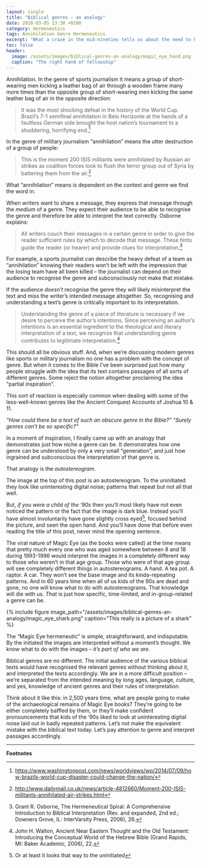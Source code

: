 ```yaml
---
layout: single
title: "Biblical genres – an analogy"
date: 2018-03-05 13:30 +0100
category: Hermeneutics
tags: Annihilation Genre Hermeneutics
excerpt: "What a craze in the mid-nineties tells us about the need to know a passage's cultural context in order to correctly interpret it."
toc: false
header:
  image: /assets/images/biblical-genres-an-analogy/magic_eye_hand.png
  caption: "The right hand of fellowship"
---
```


Annihilation. In the genre of sports journalism it means a group of short-wearing men kicking a leather bag of air through a wooden frame many more times than the opposite group of short-wearing men kicking the same leather bag of air in the opposite direction:

> It was the most shocking defeat in the history of the World Cup. Brazil’s 7-1 semifinal annihilation in Belo Horizonte at the hands of a faultless German side brought the host nation’s tournament to a shuddering, horrifying end.[^1]

In the genre of military journalism “annihilation” means the utter destruction of a group of people:

> This is the moment 200 ISIS militants were annihilated by Russian air strikes as coalition forces look to flush the terror group out of Syria by battering them from the air.[^2]

What “annihilation” means is dependent on the context and genre we find the word in.

When writers want to share a message, they express that message through the _medium_ of a genre. They expect their audience to be able to recognise the genre and therefore be able to interpret the text correctly. Osborne explains:

> All writers couch their messages in a certain genre in order to give the reader sufficient rules by which to decode that message. These hints guide the reader (or hearer) and provide clues for interpretation.[^3]

For example, a sports journalist can describe the heavy defeat of a team as “annihilation” knowing their readers won’t be left with the impression that the losing team have all been killed – the journalist can depend on their audience to recognise the genre and subconsciously not make that mistake.

If the audience _doesn’t_ recognise the genre they will likely misinterpret the text and miss the writer’s intended message altogether. So, recognising and understanding a text’s genre is critically important to its interpretation.

> Understanding the genre of a piece of literature is necessary if we desire to perceive the author’s intentions. Since perceiving an author’s intentions is an essential ingredient to the theological and literary interpretation of a text, we recognize that understanding genre contributes to legitimate interpretation.[^4]

This should all be obvious stuff. And, when we’re discussing modern genres like sports or military journalism no one has a problem with the concept of genre. But when it comes to the Bible I’ve been surprised just how many people struggle with the idea that its text contains passages of all sorts of different genres. Some reject the notion altogether proclaiming the idea “partial inspiration”.

This sort of reaction is especially common when dealing with some of the less-well-known genres like the Ancient Conquest Accounts of Joshua 10 & 11.

_“How could there be a text of such an obscure genre in the Bible?” “Surely genres can’t be so specific?”_

In a moment of inspiration, I finally came up with an analogy that demonstrates just how niche a genre can be. It demonstrates how one genre can be understood by only a very small “generation”, and just how ingrained and subconscious the interpretation of that genre is.

That analogy is the _autostereogram_.

The image at the top of this post is an autostereogram. To the uninitiated they look like uninteresting digital noise; patterns that repeat but not all that well.

But, _if you were a child of the ‘90s_ then you’ll most likely have not even noticed the pattern or the fact that the image is dark blue. Instead you’ll have almost involuntarily have gone slightly cross eyed[^5], focused behind the picture, and seen the open hand. And you’ll have done that before even reading the title of this post, never mind the opening sentence.

The viral nature of Magic Eye (as the books were called) at the time means that pretty much every one who was aged somewhere between 8 and 18 during 1993-1996 would interpret the images in a completely different way to those who weren’t in that age group. Those who were of that age group will see completely different things in autostereograms. A hand. A tea pot. A raptor. A car. They won’t see the base image and its kinda-repeating patterns. And in 60 years time when all of us kids of the 90s are dead and gone, no one will know what to do with autostereograms. That knowledge will die with us. _That_ is just how specific, time-limited, and in-group-related a genre can be.

{% include figure image_path="/assets/images/biblical-genres-an-analogy/magic_eye_shark.png" caption="This really is a picture of a shark" %}

The “Magic Eye hermeneutic” is simple, straightforward, and indisputable. By the initiated the images are interpreted without a moment’s thought. We know what to do with the images – _it’s part of who we are_.

Biblical genres are no different. The initial audience of the various biblical texts would have recognised the relevant genres without thinking about it, and interpreted the texts accordingly. We are in a more difficult position – we’re separated from the intended meaning by long ages, language, culture, and yes, knowledge of ancient genres and their rules of interpretation.

Think about it like this: in 2,500 years time, what are people going to make of the archaeological remains of Magic Eye books? They’re going to be either completely baffled by them, or they’ll make confident pronouncements that kids of the ‘90s liked to look at uninteresting digital noise laid out in badly repeated patterns. Let’s not make the equivalent mistake with the biblical text today. Let’s pay attention to genre and interpret passages accordingly.

---

**Footnotes**

[^1]: https://www.washingtonpost.com/news/worldviews/wp/2014/07/09/how-brazils-world-cup-disaster-could-change-the-nation/
[^2]: http://www.dailymail.co.uk/news/article-4812660/Moment-200-ISIS-militants-annihilated-air-strikes.html
[^3]: Grant R. Osborne, The Hermeneutical Spiral: A Comprehensive Introduction to Biblical Interpretation (Rev. and expanded, 2nd ed.; Downers Grove, IL: InterVarsity Press, 2006), 26.
[^4]: John H. Walton, Ancient Near Eastern Thought and the Old Testament: Introducing the Conceptual World of the Hebrew Bible (Grand Rapids, MI: Baker Academic, 2006), 22.
[^5]: Or at least it looks that way to the uninitiated

